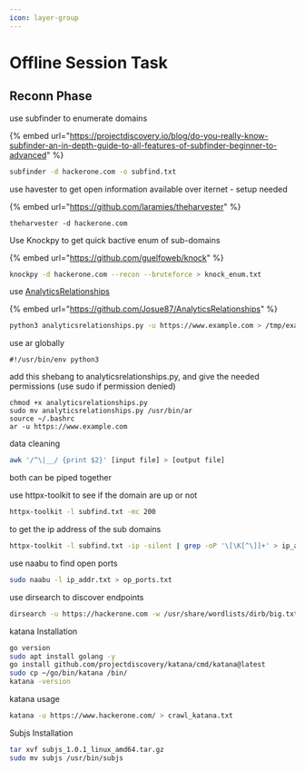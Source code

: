 ```yaml
---
icon: layer-group
---
```


# Offline Session Task

## Reconn Phase

use subfinder to enumerate domains

{% embed url="https://projectdiscovery.io/blog/do-you-really-know-subfinder-an-in-depth-guide-to-all-features-of-subfinder-beginner-to-advanced" %}

```bash
subfinder -d hackerone.com -o subfind.txt
```

use havester to get open information available over iternet - setup needed

{% embed url="https://github.com/laramies/theharvester" %}

```
theharvester -d hackerone.com
```

Use Knockpy to get quick bactive enum of sub-domains

{% embed url="https://github.com/guelfoweb/knock" %}

```bash
knockpy -d hackerone.com --recon --bruteforce > knock_enum.txt
```

use [AnalyticsRelationships](https://github.com/Josue87/AnalyticsRelationships)

{% embed url="https://github.com/Josue87/AnalyticsRelationships" %}

```bash
python3 analyticsrelationships.py -u https://www.example.com > /tmp/example.txt
```

use ar globally

```
#!/usr/bin/env python3
```

add this shebang to analyticsrelationships.py, and give the needed permissions (use sudo if permission denied)

```
chmod +x analyticsrelationships.py
sudo mv analyticsrelationships.py /usr/bin/ar
source ~/.bashrc
ar -u https://www.example.com
```

data cleaning

```bash
awk '/^\|__/ {print $2}' [input file] > [output file] 
```

both can be piped together

use httpx-toolkit to see if the domain are up or not

```bash
httpx-toolkit -l subfind.txt -mc 200
```

to get the ip address of the sub domains

```bash
httpx-toolkit -l subfind.txt -ip -silent | grep -oP '\[\K[^\]]+' > ip_addr.txt
```

use naabu to find open ports

```bash
sudo naabu -l ip_addr.txt > op_ports.txt
```

use dirsearch to discover endpoints

```bash
dirsearch -u https://hackerone.com -w /usr/share/wordlists/dirb/big.txt -R 4 > dirsearch.txt
```

katana Installation

```bash
go version
sudo apt install golang -y
go install github.com/projectdiscovery/katana/cmd/katana@latest
sudo cp ~/go/bin/katana /bin/
katana -version
```

katana usage

```bash
katana -u https://www.hackerone.com/ > crawl_katana.txt
```

Subjs Installation

```bash
tar xvf subjs_1.0.1_linux_amd64.tar.gz
sudo mv subjs /usr/bin/subjs 
```

